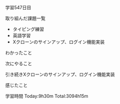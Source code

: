 学習547日目

取り組んだ課題一覧

- タイピング練習
- 英語学習
- Xクローンのサインアップ、ログイン機能実装


わかったこと

次にやること

引き続きXクローンのサインアップ、ログイン機能実装


感じたこと

学習時間 Today:9h30m Total:3094h15m